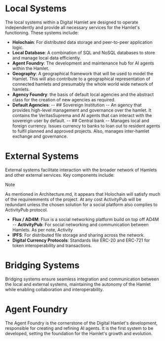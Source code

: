 # Local Systems

The local systems within a Digital Hamlet are designed to operate independently and provide all necessary services for the Hamlet's functioning. These systems include:

- **Holochain**: For distributed data storage and peer-to-peer application logic.
- **Local Database**: A combination of SQL and NoSQL databases to store and manage local data efficiently.
- **Agent Foundry**: The development and maintenance hub for AI agents within the Hamlet.
- **Geography**: A geographical framework that will be used to model the Hamlet. This will also contribute to a geographical representation of connected hamlets and presumably the whole world wide network of hamlets.
- **Agency Foundry**: the basis of default local agencies and the abstract class for the creation of new agencies as required.
- **Default Agencies**: 
-- ## Sovereign Institution
-- An agency that provides high-level management and governance over the hamlet. It contains the VeritasSuprema and AI agents that can interact with the sovereign user by default.
-- ## Central bank
-- Manages local and foreign currency. Issues currency to banks to loan out to resident agents to fulfil planned and approved projects. Also, manages inter-hamlet exchange and governance.

# External Systems

External systems facilitate interaction with the broader network of Hamlets and other external services. Key components include:

>[!NOTE]
>As mentioned in Architecture.md, it appears that Holochain will satisfy much of the requiremments of the project. At any cost ActivityPub will be redundant unless the chosen solution for a social platform also complies to ActivityPub protocol.

- **Flux / AD4M**: Flux is a social networking platform build on top off AD4M
-- **ActivityPub**: For social networking and communication between Hamlets. As per note, Activity
- **IPFS**: For distributed file storage and sharing across the network.
- **Digital Currency Protocols**: Standards like ERC-20 and ERC-721 for token interoperability and transactions.

# Bridging Systems

Bridging systems ensure seamless integration and communication between the local and external systems, maintaining the autonomy of the Hamlet while enabling collaboration and interoperability.

# Agent Foundry

The Agent Foundry is the cornerstone of the Digital Hamlet's development, responsible for creating and refining AI agents. It is the first system to be developed, setting the foundation for the Hamlet's growth and evolution.
